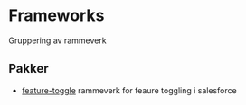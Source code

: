 # Frameworks

Gruppering av rammeverk

## Pakker

- [feature-toggle](src/frameworks/feature-toggle/README.md) rammeverk for feaure toggling i salesforce
